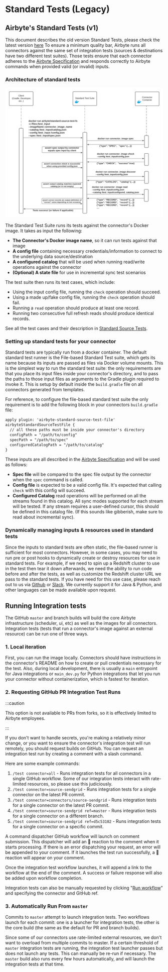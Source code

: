 # Standard Tests (Legacy)

## Airbyte's Standard Tests (v1)

This document describes the old version Standard Tests, please check the latest version [here](../../connector-development/testing-connectors/README.md)
To ensure a minimum quality bar, Airbyte runs all connectors against the same set of integration tests \(sources & destinations have two different test suites\). Those tests ensure that each connector adheres to the [Airbyte Specification](../../understanding-airbyte/airbyte-protocol.md) and responds correctly to Airbyte commands when provided valid \(or invalid\) inputs.

### Architecture of standard tests

![Standard test sequence diagram](../../.gitbook/assets/standard_tests_sequence1.png)

The Standard Test Suite runs its tests against the connector's Docker image. It takes as input the following:

* **The Connector's Docker image name**, so it can run tests against that image
* **A config file** containing necessary credentials/information to connect to the underlying data source/destination
* **A configured catalog** that will be used when running read/write operations against the connector
* **\(Optional\) A state file** for use in incremental sync test scenarios

The test suite then runs its test cases, which include:

* Using the input config file, running the `check` operation should succeed. 
* Using a made up/fake config file, running the `check` operation should fail. 
* Running a `read` operation should produce at least one record. 
* Running two consecutive full refresh reads should produce identical records. 

See all the test cases and their description in [Standard Source Tests](standard-source-tests.md).

### Setting up standard tests for your connector

Standard tests are typically run from a docker container. The default standard test runner is the File-based Standard Test suite, which gets its name because its inputs are passed as files via Docker volume mounts. This is the simplest way to run the standard test suite: the only requirements are that you place its input files inside your connector's directory, and to pass the paths to those input files as arguments to the Gradle plugin required to invoke it. This is setup by default inside the `build.gradle` file on all connectors generated from templates.

For reference, to configure the file-based standard test suite the only requirement is to add the following block in your connectors `build.gradle` file:

```text
apply plugin: 'airbyte-standard-source-test-file'
airbyteStandardSourceTestFile { 
  // all these paths must be inside your connector's directory
  configPath = "/path/to/config"
  specPath = "/path/to/spec"
  configuredCatalogPath = "/path/to/catalog"
}
```

These inputs are all described in the [Airbyte Specification](../../understanding-airbyte/airbyte-protocol.md) and will be used as follows:

* **Spec file** will be compared to the spec file output by the connector when the `spec` command is called. 
* **Config file** is expected to be a valid config file. It's expected that calling `check` with this config will succeed. 
* **Configured Catalog** read operations will be performed on all the streams found in this catalog. All sync modes supported for each stream will be tested. If any stream requires a user-defined cursor, this should be defined in this catalog file. \(If this sounds like gibberish, make sure to read about incremental sync\). 

### Dynamically managing inputs & resources used in standard tests

Since the inputs to standard tests are often static, the file-based runner is sufficient for most connectors. However, in some cases, you may need to run pre or post hooks to dynamically create or destroy resources for use in standard tests. For example, if we need to spin up a Redshift cluster to use in the test then tear it down afterwards, we need the ability to run code before and after the tests, as well as customize the Redshift cluster URL we pass to the standard tests. If you have need for this use case, please reach out to us via [Github](https://github.com/airbytehq/airbyte) or [Slack](https://slack.airbyte.io). We currently support it for Java & Python, and other languages can be made available upon request.

## Running Integration tests

The GitHub `master` and branch builds will build the core Airbyte infrastructure \(scheduler, ui, etc\) as well as the images for all connectors. Integration tests \(tests that run a connector's image against an external resource\) can be run one of three ways.

### 1. Local iteration

First, you can run the image locally. Connectors should have instructions in the connector's README on how to create or pull credentials necessary for the test. Also, during local development, there is usually a `main` entrypoint for Java integrations or `main_dev.py` for Python integrations that let you run your connector without containerization, which is fastest for iteration.

### 2. Requesting GitHub PR Integration Test Runs

:::caution

This option is not available to PRs from forks, so it is effectively limited to Airbyte employees.

:::

If you don't want to handle secrets, you're making a relatively minor change, or you want to ensure the connector's integration test will run remotely, you should request builds on GitHub. You can request an integration test run by creating a comment with a slash command.

Here are some example commands:

1. `/test connector=all` - Runs integration tests for all connectors in a single GitHub workflow. Some of our integration tests interact with rate-limited resources, so please use this judiciously.
2. `/test connector=source-sendgrid` - Runs integration tests for a single connector on the latest PR commit.
3. `/test connector=connectors/source-sendgrid` - Runs integration tests for a single connector on the latest PR commit.
4. `/test connector=source-sendgrid ref=master` - Runs integration tests for a single connector on a different branch. 
5. `/test connector=source-sendgrid ref=d5c53102` - Runs integration tests for a single connector on a specific commit.

A command dispatcher GitHub workflow will launch on comment submission. This dispatcher will add an :eyes: reaction to the comment when it starts processing. If there is an error dispatching your request, an error will be appended to your comment. If it launches the test run successfully, a :rocket: reaction will appear on your comment.

Once the integration test workflow launches, it will append a link to the workflow at the end of the comment. A success or failure response will also be added upon workflow completion.

Integration tests can also be manually requested by clicking "[Run workflow](https://github.com/airbytehq/airbyte/actions?query=workflow%3Aintegration-test)" and specifying the connector and GitHub ref.


### 3. Automatically Run From `master`

Commits to `master` attempt to launch integration tests. Two workflows launch for each commit: one is a launcher for integration tests, the other is the core build \(the same as the default for PR and branch builds\).

Since some of our connectors use rate-limited external resources, we don't want to overload from multiple commits to master. If a certain threshold of `master` integration tests are running, the integration test launcher passes but does not launch any tests. This can manually be re-run if necessary. The `master` build also runs every few hours automatically, and will launch the integration tests at that time.

